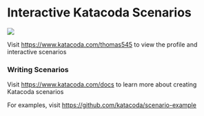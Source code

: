 # Interactive Katacoda Scenarios

[![](http://shields.katacoda.com/katacoda/thomas545/count.svg)](https://www.katacoda.com/thomas545 "Get your profile on Katacoda.com")

Visit https://www.katacoda.com/thomas545 to view the profile and interactive scenarios

### Writing Scenarios
Visit https://www.katacoda.com/docs to learn more about creating Katacoda scenarios

For examples, visit https://github.com/katacoda/scenario-example
